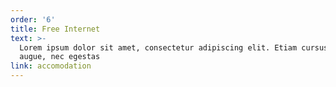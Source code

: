 ```yaml
---
order: '6'
title: Free Internet
text: >-
  Lorem ipsum dolor sit amet, consectetur adipiscing elit. Etiam cursus finibus
  augue, nec egestas
link: accomodation
---
```

